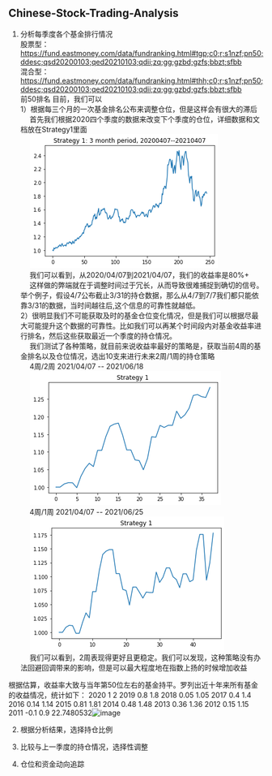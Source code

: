 ## Chinese-Stock-Trading-Analysis

1. 分析每季度各个基金排行情况 <br>
股票型：<br>
https://fund.eastmoney.com/data/fundranking.html#tgp;c0;r;s1nzf;pn50;ddesc;qsd20200103;qed20210103;qdii;zq;gg;gzbd;gzfs;bbzt;sfbb <br>
混合型：<br>
https://fund.eastmoney.com/data/fundranking.html#thh;c0;r;s1nzf;pn50;ddesc;qsd20200103;qed20210103;qdii;zq;gg;gzbd;gzfs;bbzt;sfbb <br>
前50排名
目前，我们可以 <br>
1）根据每三个月的一次基金排名公布来调整仓位，但是这样会有很大的滞后 <br>
&emsp; 首先我们根据2020四个季度的数据来改变下个季度的仓位，详细数据和文档放在Strategy1里面 <br>
&emsp; ![alt text](https://github.com/LZhang12345/Chinese-Stock-Trading-Analysis/blob/main/Strategy1/Strategy%201-%203%20month%20period%2C%2020200407--20210407.png) <br>
&emsp; 我们可以看到，从2020/04/07到2021/04/07，我们的收益率是80%+ <br>
&emsp; 这样做的弊端就在于调整时间过于冗长，从而导致很难捕捉到确切的信号。举个例子，假设4/7公布截止3/31的持仓数据，那么从4/7到7/7我们都只能依靠3/31的数据，当时间越往后,这个信息的可靠性就越低。<br>
2）很明显我们不可能获取及时的基金仓位变化情况，但是我们可以根据尽最大可能提升这个数据的可靠性。比如我们可以再某个时间段内对基金收益率进行排名，然后这些获取最近一个季度的持仓情况。<br>
&emsp; 我们测试了各种策略，就目前来说收益率最好的策略是，获取当前4周的基金排名以及仓位情况，选出10支来进行未来2周/1周的持仓策略 <br>
&emsp; 4周/2周 2021/04/07 -- 2021/06/18<br>
&emsp; ![alt text](https://github.com/LZhang12345/Chinese-Stock-Trading-Analysis/blob/main/Strategy2/4weeks:2weeks.png) <br>
&emsp; 4周/1周 2021/04/07 -- 2021/06/25<br>
&emsp; ![alt text](https://github.com/LZhang12345/Chinese-Stock-Trading-Analysis/blob/main/Strategy2/4weeks:1week.png) <br>
&emsp; 我们可以看到，2周表现得更好且更稳定。我们可以发现，这种策略没有办法回避回调带来的影响，但是可以最大程度地在指数上扬的时候增加收益 <br>

根据估算，收益率大致与当年第50位左右的基金持平。罗列出近十年来所有基金的收益情况，统计如下：
2020	1	2
2019	0.8	1.8
2018	0.05	1.05
2017	0.4	1.4
2016	0.14	1.14
2015	0.81	1.81
2014	0.48	1.48
2013	0.36	1.36
2012	0.15	1.15
2011	-0.1	0.9
		22.7480532![image](https://user-images.githubusercontent.com/51413837/125009706-af589b00-e02a-11eb-8ac0-60fe87584c45.png)


2. 根据分析结果，选择持仓比例

3. 比较与上一季度的持仓情况，选择性调整

4. 仓位和资金动向追踪
